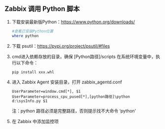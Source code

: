 ## Zabbix 调用 Python 脚本

1. 下载安装最新版Python：<https://www.python.org/downloads/>

   ```powershell
   #查看已安装Python位置
   where python
   ```

2. 下载 psutil：<https://pypi.org/project/psutil/#files>

3. cmd进入依赖存放的目录，确保 [Python路径]/scripts 在系统环境变量中，执行以下命令：

   ```
   pip install xxx.whl
   ```

4. 进入 Zabbix Agent 安装目录，打开 zabbix_agentd.conf

   ```
   UserParameter=window.cmd[*], $1
   UserParameter=process_cpu_pused[*],[python路径]\python d:\sysInfo.py $1
   ```

   注：python 路径必须是完整路径，否则提示找不大命令 ‘python' 

5. 在 Zabbix 中添加监控项

